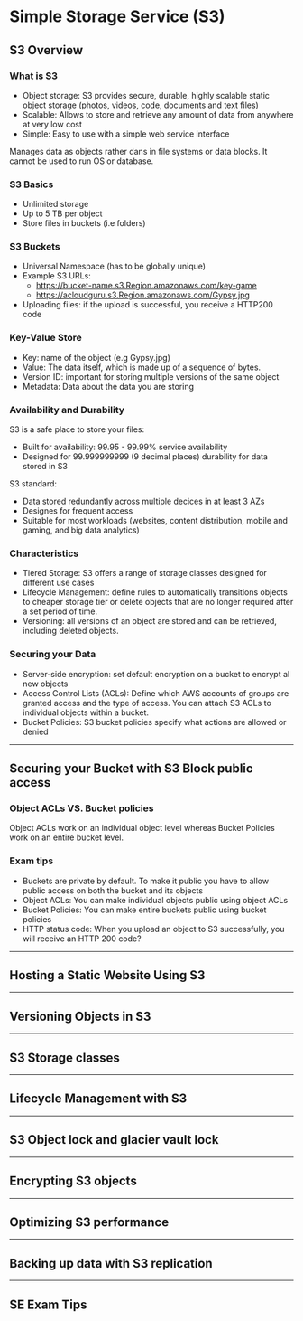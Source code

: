 # Simple Storage Service (S3)
## S3 Overview
### What is S3
- Object storage: S3 provides secure, durable, highly scalable static object storage (photos, videos, code, documents and text files)
- Scalable: Allows to store and retrieve any amount of data from anywhere at very low cost
- Simple: Easy to use with a simple web service interface

Manages data as objects rather dans in file systems or data blocks. It cannot be used to run OS or database.

### S3 Basics
- Unlimited storage
- Up to 5 TB per object
- Store files in buckets (i.e folders)

### S3 Buckets
- Universal Namespace (has to be globally unique)
- Example S3 URLs: 
  - https://bucket-name.s3.Region.amazonaws.com/key-game
  - https://acloudguru.s3.Region.amazonaws.com/Gypsy.jpg
- Uploading files: if the upload is successful, you receive a HTTP200 code
### Key-Value Store
- Key: name of the object (e.g Gypsy.jpg)
- Value: The data itself, which is made up of a sequence of bytes.
- Version ID: important for storing multiple versions of the same object
- Metadata: Data about the data you are storing
### Availability and Durability
S3 is a safe place to store your files:
- Built for availability: 99.95 - 99.99% service availability
- Designed for 99.999999999 (9 decimal places) durability for data stored in S3

S3 standard:
- Data stored redundantly across multiple decices in at least 3 AZs
- Designes for frequent access
- Suitable for most workloads (websites, content distribution, mobile and gaming, and big data analytics)
### Characteristics
- Tiered Storage: S3 offers a range of storage classes designed for different use cases
- Lifecycle Management: define rules to automatically transitions objects to cheaper storage tier or delete objects that are no longer required after a set period of time.
- Versioning: all versions of an object are stored and can be retrieved, including deleted objects.
### Securing your Data
- Server-side encryption: set default encryption on a bucket to encrypt al new objects
- Access Control Lists (ACLs): Define which AWS accounts of groups are granted access and the type of access. You can attach S3 ACLs to individual objects within a bucket.
- Bucket Policies: S3 bucket policies specify what actions are allowed or denied
---
## Securing your Bucket with S3 Block public access
### Object ACLs VS. Bucket policies
Object ACLs work on an individual object level whereas Bucket Policies work on an entire bucket level. 
### Exam tips
- Buckets are private by default. To make it public you have to allow public access on both the bucket and its objects
- Object ACLs: You can make individual objects public using object ACLs
- Bucket Policies: You can make entire buckets public using bucket policies
- HTTP status code: When you upload an object to S3 successfully, you will receive an HTTP 200 code?
---
## Hosting a Static Website Using S3
---
## Versioning Objects in S3
---
## S3 Storage classes
---
## Lifecycle Management with S3
---
## S3 Object lock and glacier vault lock
---
## Encrypting S3 objects
---
## Optimizing S3 performance
---
## Backing up data with S3 replication
---
## SE Exam Tips